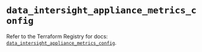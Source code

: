 # `data_intersight_appliance_metrics_config`

Refer to the Terraform Registry for docs: [`data_intersight_appliance_metrics_config`](https://registry.terraform.io/providers/ciscodevnet/intersight/1.0.71/docs/data-sources/appliance_metrics_config).
